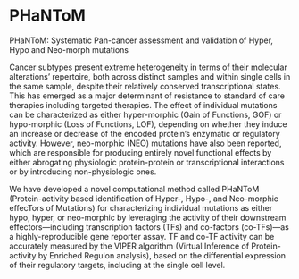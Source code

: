 # PHaNToM
PHaNToM: Systematic Pan-cancer assessment and validation of Hyper, Hypo and Neo-morph mutations

Cancer subtypes present extreme heterogeneity in terms of their molecular alterations’ repertoire, both across distinct samples and within single cells in the same sample, despite their relatively conserved transcriptional states. This has emerged as a major determinant of resistance to standard of care therapies including targeted therapies. The effect of individual mutations can be characterized as either hyper-morphic (Gain of Functions, GOF) or hypo-morphic (Loss of Functions, LOF), depending on whether they induce an increase or decrease of the encoded protein’s enzymatic or regulatory activity. However, neo-morphic (NEO) mutations have also been reported, which are responsible for producing entirely novel functional effects by either abrogating physiologic protein-protein or transcriptional interactions or by introducing non-physiologic ones. 

We have developed a novel computational method called PHaNToM (Protein-activity based identification of Hyper-, Hypo-, and Neo-morphic effecTors of Mutations) for characterizing individual mutations as either hypo, hyper, or neo-morphic by leveraging the activity of their downstream effectors—including transcription factors (TFs) and co-factors (co-TFs)—as a highly-reproducible gene reporter assay. TF and co-TF activity can be accurately measured by the VIPER algorithm (Virtual Inference of Protein-activity by Enriched Regulon analysis), based on the differential expression of their regulatory targets, including at the single cell level.
